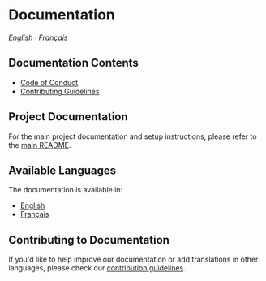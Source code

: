 # Documentation

*[English](../en/README.md) ∙ [Français](../fr/README.md)*

## Documentation Contents

- [Code of Conduct](CODE_OF_CONDUCT.md)
- [Contributing Guidelines](CONTRIBUTING.md)

## Project Documentation

For the main project documentation and setup instructions, please refer to the [main README](../../README.md).

## Available Languages

The documentation is available in:
- [English](../en/README.md)
- [Français](../fr/README.md)

## Contributing to Documentation

If you'd like to help improve our documentation or add translations in other languages, please check our [contribution guidelines](CONTRIBUTING.md).
